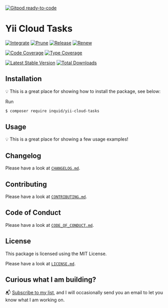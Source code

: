 [![Gitpod ready-to-code](https://img.shields.io/badge/Gitpod-ready--to--code-blue?logo=gitpod)](https://gitpod.io/#https://github.com/inquid/yii-cloud-tasks)

# Yii Cloud Tasks

[![Integrate](https://github.com/inquid/yii-cloud-tasks/workflows/Integrate/badge.svg)](https://github.com/inquid/yii-cloud-tasks/actions)
[![Prune](https://github.com/inquid/yii-cloud-tasks/workflows/Prune/badge.svg)](https://github.com/inquid/yii-cloud-tasks/actions)
[![Release](https://github.com/inquid/yii-cloud-tasks/workflows/Release/badge.svg)](https://github.com/inquid/yii-cloud-tasks/actions)
[![Renew](https://github.com/inquid/yii-cloud-tasks/workflows/Renew/badge.svg)](https://github.com/inquid/yii-cloud-tasks/actions)

[![Code Coverage](https://codecov.io/gh/inquid/yii-cloud-tasks/branch/main/graph/badge.svg)](https://codecov.io/gh/inquid/yii-cloud-tasks)
[![Type Coverage](https://shepherd.dev/github/inquid/yii-cloud-tasks/coverage.svg)](https://shepherd.dev/github/inquid/yii-cloud-tasks)

[![Latest Stable Version](https://poser.pugx.org/inquid/yii-cloud-tasks/v/stable)](https://packagist.org/packages/inquid/yii-cloud-tasks)
[![Total Downloads](https://poser.pugx.org/inquid/yii-cloud-tasks/downloads)](https://packagist.org/packages/inquid/yii-cloud-tasks)

## Installation

:bulb: This is a great place for showing how to install the package, see below:

Run

```sh
$ composer require inquid/yii-cloud-tasks
```

## Usage

:bulb: This is a great place for showing a few usage examples!

## Changelog

Please have a look at [`CHANGELOG.md`](CHANGELOG.md).

## Contributing

Please have a look at [`CONTRIBUTING.md`](.github/CONTRIBUTING.md).

## Code of Conduct

Please have a look at [`CODE_OF_CONDUCT.md`](.github/CODE_OF_CONDUCT.md).

## License

This package is licensed using the MIT License.

Please have a look at [`LICENSE.md`](LICENSE.md).

## Curious what I am building?

:mailbox_with_mail: [Subscribe to my list](https://localheinz.com/projects/), and I will occasionally send you an email to let you know what I am working on.
